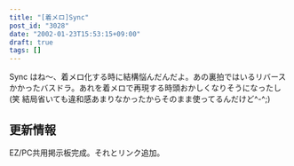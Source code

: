 ```yaml
---
title: "[着メロ]Sync"
post_id: "3028"
date: "2002-01-23T15:53:15+09:00"
draft: true
tags: []
---
```



Sync はね～、着メロ化する時に結構悩んだんだよ。あの裏拍ではいるリバースかかったバスドラ。あれを着メロで再現する時頭おかしくなりそうになったし(笑 結局省いても違和感あまりなかったからそのまま使ってるんだけど^-^;)
## 更新情報
EZ/PC共用掲示板完成。それとリンク追加。
